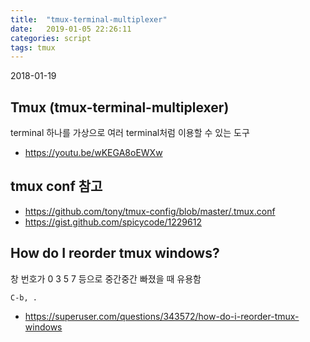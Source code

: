 ```yaml
---
title:  "tmux-terminal-multiplexer"
date:   2019-01-05 22:26:11
categories: script
tags: tmux
---
```


2018-01-19

## Tmux (tmux-terminal-multiplexer)

terminal 하나를 가상으로 여러 terminal처럼 이용할 수 있는 도구

* https://youtu.be/wKEGA8oEWXw


## tmux conf 참고

* https://github.com/tony/tmux-config/blob/master/.tmux.conf
* https://gist.github.com/spicycode/1229612


## How do I reorder tmux windows?

창 번호가 0 3 5 7 등으로 중간중간 빠졌을 때 유용함

~~~
C-b, .
~~~

* https://superuser.com/questions/343572/how-do-i-reorder-tmux-windows